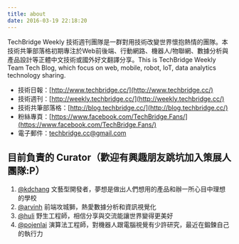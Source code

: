 ```yaml
---
title: about
date: 2016-03-19 22:18:20
---
```


TechBridge Weekly 技術週刊團隊是一群對用技術改變世界懷抱熱情的團隊。本技術共筆部落格初期專注於Web前後端、行動網路、機器人/物聯網、數據分析與產品設計等正體中文技術或國外好文翻譯分享。This is TechBridge Weekly Team Tech Blog, which focus on web, mobile, robot, IoT, data analytics technology sharing.

- 技術日報：[http://www.techbridge.cc/](http://www.techbridge.cc/)
- 技術週刊：[http://weekly.techbridge.cc/](http://weekly.techbridge.cc/)
- 技術共筆部落格：[http://blog.techbridge.cc/](http://blog.techbridge.cc/)
- 粉絲專頁：[https://www.facebook.com/TechBridge.Fans/](https://www.facebook.com/TechBridge.Fans/)
- 電子郵件：[techbridge.cc@gmail.com](mailto:techbridge.cc@gmail.com)

## 目前負責的 Curator（歡迎有興趣朋友跳坑加入策展人團隊:P）
1. [@kdchang](http://blog.kdchang.cc) 文藝型開發者，夢想是做出人們想用的產品和辦一所心目中理想的學校
2. [@arvinh](http://cv.arvinh.info) 前端攻城獅，熱愛數據分析和資訊視覺化
3. [@huli](http://huli.logdown.com) 野生工程師，相信分享與交流能讓世界變得更美好
4. [@pojenlai](https://pojenlai.wordpress.com/) 演算法工程師，對機器人跟電腦視覺有少許研究，最近在鍛鍊自己的執行力
